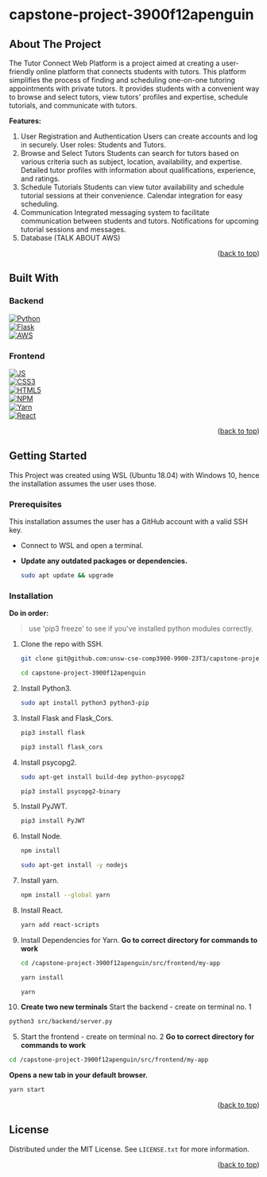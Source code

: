 # capstone-project-3900f12apenguin

<!-- ABOUT THE PROJECT -->
## About The Project
The Tutor Connect Web Platform is a project aimed at creating a user-friendly online platform that connects students with tutors. This platform simplifies the process of finding and scheduling one-on-one tutoring appointments with private tutors. It provides students with a convenient way to browse and select tutors, view tutors' profiles and expertise, schedule tutorials, and communicate with tutors.

**Features:**
1. User Registration and Authentication
Users can create accounts and log in securely.
User roles: Students and Tutors.
2. Browse and Select Tutors
Students can search for tutors based on various criteria such as subject, location, availability, and expertise.
Detailed tutor profiles with information about qualifications, experience, and ratings.
3. Schedule Tutorials
Students can view tutor availability and schedule tutorial sessions at their convenience.
Calendar integration for easy scheduling.
4. Communication
Integrated messaging system to facilitate communication between students and tutors.
Notifications for upcoming tutorial sessions and messages.
5. Database (TALK ABOUT AWS)

<p align="right">(<a href="#readme-top">back to top</a>)</p>

## Built With

### Backend
[![Python][Python3]][Python3-url] <br />
[![Flask][Flask]][Flask-url] <br />
[![AWS][AWS]][AWS-url] <br />

### Frontend
[![JS][JS]][JS-url] <br />
[![CSS3][CSS3]][CSS3-url] <br />
[![HTML5][HTML5]][HTML5-url] <br />
[![NPM][NPM]][NPM-url] <br />
[![Yarn][Yarn]][Yarn-url] <br />
[![React][React.js]][React-url] <br />

<p align="right">(<a href="#readme-top">back to top</a>)</p>

<!-- GETTING STARTED -->
## Getting Started

This Project was created using WSL (Ubuntu 18.04) with Windows 10, hence the installation assumes the user uses those.

### Prerequisites
This installation assumes the user has a GitHub account with a valid SSH key.

* Connect to WSL and open a terminal.

* **Update any outdated packages or dependencies.**
   ```sh
   sudo apt update && upgrade
   ```

### Installation
**Do in order:**
> use 'pip3 freeze' to see if you've installed python modules correctly.
1. Clone the repo with SSH.
   ```sh
   git clone git@github.com:unsw-cse-comp3900-9900-23T3/capstone-project-3900f12apenguin.git
   ```
   ```sh
   cd capstone-project-3900f12apenguin
   ```
1. Install Python3.
   ```sh
   sudo apt install python3 python3-pip
   ```
6. Install Flask and Flask_Cors.
   ```sh
   pip3 install flask
   ```
   ```sh
   pip3 install flask_cors
   ```
7. Install psycopg2.
   ```sh
   sudo apt-get install build-dep python-psycopg2
   ```
   ```sh
   pip3 install psycopg2-binary
   ```
8. Install PyJWT.
   ```sh
   pip3 install PyJWT
   ```
2. Install Node.
   ```sh
   npm install
   ```
   ```sh
   sudo apt-get install -y nodejs
   ```
3. Install yarn.
   ```sh
   npm install --global yarn
   ```
4. Install React.
   ```sh
   yarn add react-scripts
   ```
5. Install Dependencies for Yarn.
   **Go to correct directory for commands to work**
   ```sh
   cd /capstone-project-3900f12apenguin/src/frontend/my-app
   ```
   ```sh
   yarn install
   ```
   ```sh
   yarn
   ```
4.   **Create two new terminals**
    Start the backend - create on terminal no. 1
   ```sh
   python3 src/backend/server.py
   ```
5.  Start the frontend - create on terminal no. 2
   **Go to correct directory for commands to work**
   ```sh
   cd /capstone-project-3900f12apenguin/src/frontend/my-app
   ```
   **Opens a new tab in your default browser.**
   ```sh
   yarn start
   ```
    
<p align="right">(<a href="#readme-top">back to top</a>)</p>


<!-- LICENSE -->
## License

Distributed under the MIT License. See `LICENSE.txt` for more information.

<p align="right">(<a href="#readme-top">back to top</a>)</p>


<!-- MARKDOWN LINKS & IMAGES -->
<!-- https://www.markdownguide.org/basic-syntax/#reference-style-links -->
[license-shield]: https://img.shields.io/github/license/unsw-cse-comp3900-9900-23T3/capstone-project-3900f12apenguin.svg?style=for-the-badge
[license-url]: https://github.com/unsw-cse-comp3900-9900-23T3/capstone-project-3900f12apenguin/blob/master/LICENSE.txt
[linkedin-shield]: https://img.shields.io/badge/-LinkedIn-black.svg?style=for-the-badge&logo=linkedin&colorB=555
[linkedin-url]: https://linkedin.com/in/linkedin_username
[product-screenshot]: images/screenshot.png
[React.js]: https://img.shields.io/badge/React-20232A?style=for-the-badge&logo=react&logoColor=61DAFB
[React-url]: https://reactjs.org/
[AWS-url]: https://aws.amazon.com/
[AWS]: https://img.shields.io/badge/AWS-%23FF9900.svg?style=for-the-badge&logo=amazon-aws&logoColor=white
[Python3]: https://img.shields.io/badge/python-3670A0?style=for-the-badge&logo=python&logoColor=ffdd54
[Python3-url]: https://www.python.org/
[Flask]: https://img.shields.io/badge/flask-%23000.svg?style=for-the-badge&logo=flask&logoColor=white
[Flask-url]: https://flask.palletsprojects.com/en/3.0.x/
[NPM]: https://img.shields.io/badge/NPM-%23CB3837.svg?style=for-the-badge&logo=npm&logoColor=white
[NPM-url]: https://www.npmjs.com/
[Yarn-url]: https://classic.yarnpkg.com/lang/en/docs/
[Yarn]: https://img.shields.io/badge/yarn-%232C8EBB.svg?style=for-the-badge&logo=yarn&logoColor=white
[JS]: https://img.shields.io/badge/javascript-%23323330.svg?style=for-the-badge&logo=javascript&logoColor=%23F7DF1E
[JS-url]: https://www.javascript.com/
[CSS3]: https://img.shields.io/badge/css3-%231572B6.svg?style=for-the-badge&logo=css3&logoColor=white
[CSS3-url]: https://www.w3.org/TR/CSS/#css
[HTML5]: https://img.shields.io/badge/html5-%23E34F26.svg?style=for-the-badge&logo=html5&logoColor=white
[HTML5-url]: https://html.spec.whatwg.org/

